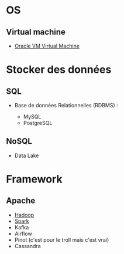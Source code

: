 # OS

## Virtual machine

- [Oracle VM Virtual Machine](/Informatique/Oracle/Oracle_VM_Virtual_Machine)


# Stocker des données

## SQL

- Base de données Relationnelles (RDBMS) :
  
  - MySQL
  - PostgreSQL

## NoSQL

- Data Lake


# Framework

## Apache

- [Hadoop](/Informatique/Apache/Hadoop.md)
- [Spark](/Informatique/Apache/Spark.md)
- Kafka
- Airflow
- Pinot (c'est pour le troll mais c'est vrai)
- Cassandra